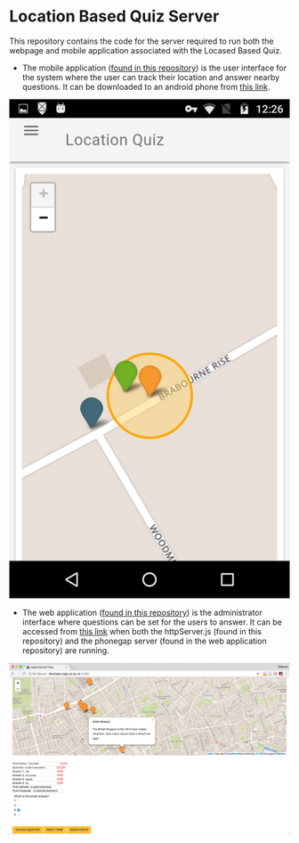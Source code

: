 # Location Based Quiz Server

This repository contains the code for the server required to run both the webpage and mobile application associated with the Locased Based Quiz.

* The mobile application ([found in this repository](https://github.com/nikscrits/quiz)) is the user interface for the system where the user can track their location and answer nearby questions. It can be downloaded to an android phone from [this link](https://build.phonegap.com/apps/3152351/builds).

![alt text](/images/mobapp.png)

* The web application ([found in this repository](https://github.com/nikscrits/questions)) is the administrator interface where questions can be set for the users to answer. It can be accessed from [this link](https://http://developer.cege.ucl.ac.uk:31288/) when both the httpServer.js (found in this repository) and the phonegap server (found in the web application repository) are running.

![alt text](/images/webapp.png)